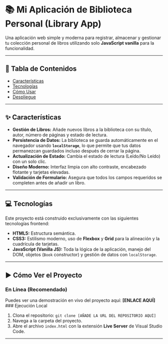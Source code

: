 # 📚 Mi Aplicación de Biblioteca Personal (Library App)

Una aplicación web simple y moderna para registrar, almacenar y gestionar tu colección personal de libros utilizando solo **JavaScript vanilla** para la funcionalidad.

---

## 🔗 Tabla de Contenidos

* [Características](#características)
* [Tecnologías](#tecnologías)
* [Cómo Usar](#cómo-usar)
* [Despliegue](#despliegue)

---

## ✨ Características

* **Gestión de Libros:** Añade nuevos libros a la biblioteca con su título, autor, número de páginas y estado de lectura.
* **Persistencia de Datos:** La biblioteca se guarda automáticamente en el navegador usando **`localStorage`**, lo que permite que tus datos permanezcan guardados incluso después de cerrar la página.
* **Actualización de Estado:** Cambia el estado de lectura (Leído/No Leído) con un solo clic.
* **Diseño Moderno:** Interfaz limpia con alto contraste, encabezado flotante y tarjetas elevadas.
* **Validación de Formulario:** Asegura que todos los campos requeridos se completen antes de añadir un libro.

---

## 💻 Tecnologías

Este proyecto está construido exclusivamente con las siguientes tecnologías frontend:

* **HTML5:** Estructura semántica.
* **CSS3:** Estilismo moderno, uso de **Flexbox** y **Grid** para la alineación y la cuadrícula de tarjetas.
* **JavaScript (Vanilla JS):** Toda la lógica de la aplicación, manejo del DOM, objetos (`Book` constructor) y gestión de datos con `localStorage`.

---

## ▶️ Cómo Ver el Proyecto

### En Línea (Recomendado)

Puedes ver una demostración en vivo del proyecto aquí:
**[ENLACE AQUÍ]** ### Ejecución Local

1.  Clona el repositorio: `git clone [AÑADE LA URL DEL REPOSITORIO AQUÍ]`
2.  Navega a la carpeta del proyecto.
3.  Abre el archivo `index.html` con la extensión **Live Server** de Visual Studio Code.

---